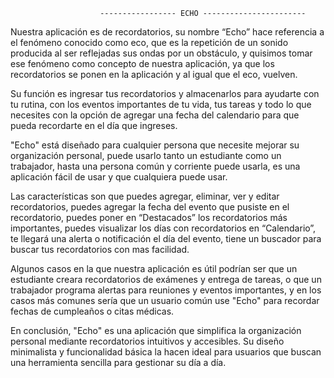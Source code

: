                         ----------------- ECHO -----------------------

Nuestra aplicación es de recordatorios, su nombre “Echo” hace referencia a el fenómeno conocido como eco, que es la repetición de un sonido producida al ser reflejadas sus ondas por un obstáculo, y quisimos tomar ese fenómeno como concepto de nuestra aplicación, ya que los recordatorios se ponen en la aplicación y al igual que el eco, vuelven. 

Su función es ingresar tus recordatorios y almacenarlos para ayudarte con tu rutina, con los eventos importantes de tu vida, tus tareas y todo lo que necesites con la opción de agregar una fecha del calendario para que pueda recordarte en el día que ingreses.

"Echo" está diseñado para cualquier persona que necesite mejorar su organización personal, puede usarlo tanto un estudiante como un trabajador, hasta una persona común y corriente puede usarla, es una aplicación fácil de usar y que cualquiera puede usar.

Las características son que puedes agregar, eliminar, ver y editar recordatorios, puedes agregar la fecha del evento que pusiste en el recordatorio, puedes poner en “Destacados” los recordatorios más importantes, puedes visualizar los días con recordatorios en “Calendario”, te llegará una alerta o notificación el día del evento, tiene un buscador para buscar tus recordatorios con mas facilidad.

Algunos casos en la que nuestra aplicación es útil podrían ser que un estudiante creara recordatorios de exámenes y entrega de tareas, o que un trabajador programa alertas para reuniones y eventos importantes, y en los casos más comunes sería que un usuario común use "Echo" para recordar fechas de cumpleaños o citas médicas.

En conclusión, "Echo" es una aplicación que simplifica la organización personal mediante recordatorios intuitivos y accesibles. Su diseño minimalista y funcionalidad básica la hacen ideal para usuarios que buscan una herramienta sencilla para gestionar su día a día.
